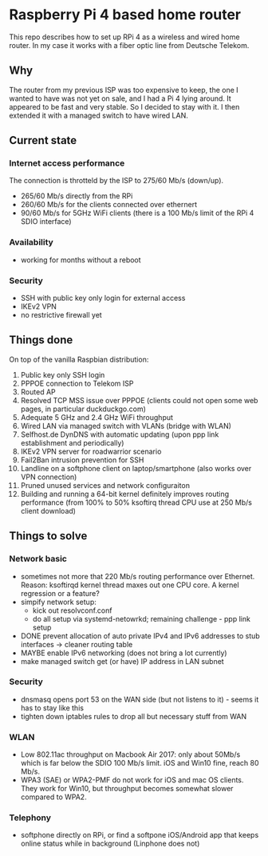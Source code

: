 # Raspberry Pi 4 based home router

This repo describes how to set up RPi 4 as a wireless and wired home router. In my case it works with a fiber optic line from Deutsche Telekom.

## Why

The router from my previous ISP was too expensive to keep, the one I wanted to have was not yet on sale, and I had a Pi 4 lying around. It appeared to be fast and very stable. So I decided to stay with it. I then extended it with a managed switch to have wired LAN.

## Current state

### Internet access performance

The connection is throtteld by the ISP to 275/60 Mb/s (down/up).

- 265/60 Mb/s directly from the RPi
- 260/60 Mb/s for the clients connected over ethernert
- 90/60 Mb/s for 5GHz WiFi clients (there is a 100 Mb/s limit of the RPi 4 SDIO interface)

### Availability
- working for months without a reboot

### Security
- SSH with public key only login for external access
- IKEv2 VPN
- no restrictive firewall yet

## Things done
On top of the vanilla Raspbian distribution:
1. Public key only SSH login
2. PPPOE connection to Telekom ISP
3. Routed AP
4. Resolved TCP MSS issue over PPPOE (clients could not open some web pages, in particular duckduckgo.com)
5. Adequate 5 GHz and 2.4 GHz WiFi throughput
6. Wired LAN via managed switch with VLANs (bridge with WLAN)
7. Selfhost.de DynDNS with automatic updating (upon ppp link establishment and periodically)
8. IKEv2 VPN server for roadwarrior scenario
9. Fail2Ban intrusion prevention for SSH
10. Landline on a softphone client on laptop/smartphone (also works over VPN connection)
11. Pruned unused services and network configuraiton
12. Building and running a 64-bit kernel definitely improves routing performance (from 100% to 50% ksoftirq thread CPU use at 250 Mb/s client download)

## Things to solve

### Network basic
- sometimes not more that 220 Mb/s routing performance over Ethernet. Reason: ksoftirqd kernel thread maxes out one CPU core. A kernel regression or a feature?
- simpify network setup:
  - kick out resolvconf.conf
  - do all setup via systemd-netowrkd; remaining challenge - ppp link setup
- DONE prevent allocation of auto private IPv4 and IPv6 addresses to stub interfaces -> cleaner routing table
- MAYBE enable IPv6 networking (does not bring a lot currently)
- make managed switch get (or have) IP address in LAN subnet

### Security
- dnsmasq opens port 53 on the WAN side (but not listens to it) - seems it has to stay like this 
- tighten down iptables rules to drop all but necessary stuff from WAN

### WLAN 
- Low 802.11ac throughput on Macbook Air 2017: only about 50Mb/s which is far below the SDIO 100 Mb/s limit. iOS and Win10 fine, reach 80 Mb/s.
- WPA3 (SAE) or WPA2-PMF do not work for iOS and mac OS clients. They work for Win10, but throughput becomes somewhat slower compared to WPA2.

### Telephony
- softphone directly on RPi, or find a softpone iOS/Android app that keeps online status while in background (Linphone does not)
